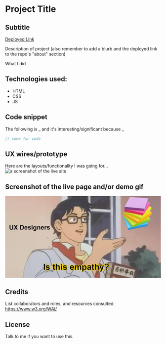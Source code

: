 # Project Title

## Subtitle

[Deployed Link](https://lshillman.github.io/REPOSITORY-NAME/)

Description of project (also remember to add a blurb and the deployed link to the repo's "about" section)

What I did

## Technologies used:

* HTML
* CSS
* JS


## Code snippet

The following is _ and it's interesting/significant because _

````javascript
// some fun code
````

## UX wires/prototype

Here are the layouts/functionality I was going for...
![a screenshot of the live site](./assets/images/readme/design.jpg)

## Screenshot of the live page and/or demo gif

![a screenshot of the live site](./assets/images/readme/is-this-empathy.jpg)


## Credits

List collaborators and roles, and resources consulted:
https://www.w3.org/WAI/


## License

Talk to me if you want to use this.
